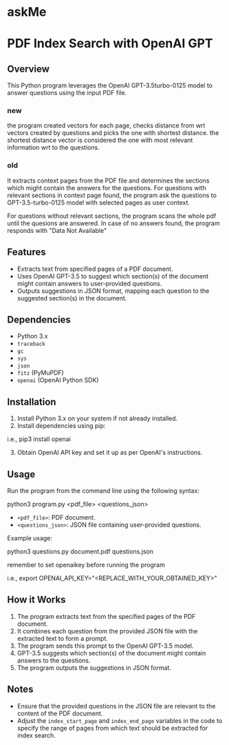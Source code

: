 # askMe
# PDF Index Search with OpenAI GPT

## Overview

This Python program leverages the OpenAI GPT-3.5turbo-0125 model to answer questions using the input PDF file.

### new
the program created vectors for each page, checks distance from wrt vectors created by questions and picks the one with shortest distance. 
the shortest distance vector is considered the one with most relevant information wrt to the questions.


### old
It extracts context pages from the PDF file and determines the sections which might contain the answers for the questions.
For questions with relevant sections in context page found, the program ask the questions to GPT-3.5-turbo-0125 model with selected pages as user context.

For questions without relevant sections, the program scans the whole pdf until the quesions are answered. In case of no answers found, the program responds with "Data Not Available"

## Features

- Extracts text from specified pages of a PDF document.
- Uses OpenAI GPT-3.5 to suggest which section(s) of the document might contain answers to user-provided questions.
- Outputs suggestions in JSON format, mapping each question to the suggested section(s) in the document.

## Dependencies

- Python 3.x
- `traceback`
- `gc`
- `sys`
- `json`
- `fitz` (PyMuPDF)
- `openai` (OpenAI Python SDK)

## Installation

1. Install Python 3.x on your system if not already installed.
2. Install dependencies using pip:

i.e., pip3 install openai

3. Obtain OpenAI API key and set it up as per OpenAI's instructions.

## Usage

Run the program from the command line using the following syntax:

python3 program.py <pdf_file> <questions_json>

- `<pdf_file>`: PDF document.
- `<questions_json>`: JSON file containing user-provided questions.

Example usage:

python3 questions.py document.pdf questions.json

remember to set openaikey before running the program

i.e.,
export OPENAI_API_KEY="<REPLACE_WITH_YOUR_OBTAINED_KEY>"

## How it Works

1. The program extracts text from the specified pages of the PDF document.
2. It combines each question from the provided JSON file with the extracted text to form a prompt.
3. The program sends this prompt to the OpenAI GPT-3.5 model.
4. GPT-3.5 suggests which section(s) of the document might contain answers to the questions.
5. The program outputs the suggestions in JSON format.

## Notes

- Ensure that the provided questions in the JSON file are relevant to the content of the PDF document.
- Adjust the `index_start_page` and `index_end_page` variables in the code to specify the range of pages from which text should be extracted for index 
search.

